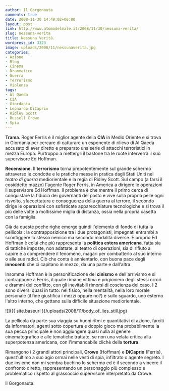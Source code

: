 ```yaml
---
author: Il Gorgonauta
comments: true
date: 2008-11-30 14:49:02+00:00
layout: post
link: http://www.atomodelmale.it/2008/11/30/nessuna-verita/
slug: nessuna-verita
title: Nessuna Verità.
wordpress_id: 3323
image: uploads/2008/11/nessunaverita.jpg
categories:
- Azione
- Blog
- Cinema
- Drammatico
- Guerra
- Terrorismo
- Violenza
tags:
- Al Qaeda
- CIA
- Giordania
- Leonardo DiCaprio
- Ridley Scott
- Russell Crowe
- Spia
---
```


**Trama**. Roger Ferris è il miglior agente della **CIA** in Medio Oriente e si trova in Giordania per cercare di catturare un esponente di rilievo di Al Qaeda accusato di aver diretto e preparato una serie di attacchi terroristici in mezza Europa. Purtroppo a mettergli il bastone tra le ruote interverrà il suo supervisore Ed Hoffman.

**Recensione**. Il **terrorismo** torna prepotentemente sul grande schermo attraverso le condotte e le pratiche messe in pratica dagli Stati Uniti nel _teatro di guerra_ mediorientale e la regia di Ridley Scott. Sul campo (a farsi il cosiddetto mazzo) l'agente Roger Ferris, in America a dirigere le operazioni il supervisore Ed Hoffman. Il problema è che mentre il primo cerca di conquistare la fiducia dei governanti del posto e vive sulla propria pelle ogni risvolto, sfaccettatura e conseguenza della guerra al terrore, il secondo dirige le operazioni con sofisticate apparecchiature tecnologiche e si trova il più delle volte a moltissime miglia di distanza, ossia nella propria casetta con la famiglia.

Già da queste poche righe emerge quindi l'elemento di fondo di tutta la pellicola : la contrapposizione tra i due protagonisti, impegnati entrambi a sconfiggere lo stesso nemico ma secondo modalità diverse. E proprio Ed Hoffman è colui che più rappresenta la **politica estera americana**, fatta sia di tattiche imposte, non adattate, al teatro di operazioni, sia di rifiuto a capire e a comprendere il fenomeno, magari per combatterlo al suo interno o alle sue radici. Ciò che conta è annientarlo, con buona pace degli **innocenti** che ci capitano in mezzo, da una parte e dall'altra.

Insomma Hoffman è la personificazione del **cinismo** e dell'arrivismo e si contrappone a Ferris, il quale rimane vittima e prigioniero degli stessi orrori e drammi del conflitto, con gli inevitabili rimorsi di coscienza del caso. I 2 sono diversi quasi in tutto: nel fisico, nella mentalità, nella loro morale personale (il fine giustifica i mezzi oppure no?) e sullo sguardo, uno esterno l'altro interno, che gettano sulla difficile situazione mediorientale.

![]({{ site.baseurl }}/uploads/2008/11/body_of_lies_still.jpg)

La pellicola da parte sua viaggia su buoni ritmi e quantitativi di azione, farciti da informatori, agenti sotto copertura e doppio gioco ma probabilmente la sua pecca principale è non aggiungere quasi nulla al genere cinematografico e alle tematiche trattate, se non una velata critica alla superpotenza americana, con l'immancabile clichè della **tortura**.

Rimangono i 2 grandi attori principali, **Crowe** (Hoffman) e **DiCaprio** (Ferris), quest'ultimo a suo agio ormai nelle vesti di spia, infiltrato o agente segreto. I due insieme non mi sembra buchino lo schermo ed è il secondo a vincere il confronto diretto, rappresentando un personaggio più complesso e problematico rispetto al grassoccio supervisore interpretato da Crowe.

Il Gorgonauta.
